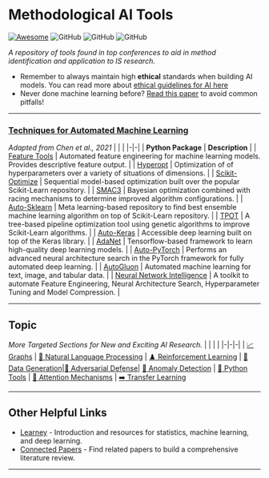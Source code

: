 # Methodological AI Tools

[![Awesome](https://cdn.rawgit.com/sindresorhus/awesome/d7305f38d29fed78fa85652e3a63e154dd8e8829/media/badge.svg)](https://github.com/sindresorhus/awesome)
![GitHub](https://img.shields.io/github/last-commit/BenAmpel/MethodologicalTools)
![GitHub](https://img.shields.io/github/followers/BenAmpel?style=plastic)
![GitHub](https://img.shields.io/github/stars/BenAmpel/MethodologicalTools?style=social)

*A repository of tools found in top conferences to aid in method identification and application to IS research.*

- Remember to always maintain high **ethical** standards when building AI models. You can read more about [ethical guidelines for AI here](https://github.com/EthicalML/awesome-artificial-intelligence-guidelines)
- Never done machine learning before? [Read this paper](https://arxiv.org/abs/2108.02497) to avoid common pitfalls!

---

### [Techniques for Automated Machine Learning](https://dl.acm.org/doi/pdf/10.1145/3447556.3447567)
*Adapted from Chen et al., 2021*
| | |
|-|-|
| **Python Package** |  **Description** |
| [Feature Tools](https://github.com/Featuretools/featuretools) | Automated feature engineering for machine learning models. Provides descriptive feature output. |
| [Hyperopt](https://github.com/hyperopt/hyperopt) | Optimization of of hyperparameters over a variety of situations of dimensions. |
| [Scikit-Optimize](https://github.com/scikit-optimize/scikit-optimize) | Sequential model-based optimization built over the popular Scikit-Learn repository. |
| [SMAC3](https://github.com/scikit-optimize/scikit-optimize) | Bayesian optimization combined with racing mechanisms to determine improved algorithm configurations. |
| [Auto-Sklearn](https://github.com/automl/auto-sklearn) | Meta learning-based repository to find best ensemble machine learning algorithm on top of Scikit-Learn repository. |
| [TPOT](https://github.com/EpistasisLab/tpot) | A tree-based pipeline optimization tool using genetic algorithms to improve Scikit-Learn algorithms. |
| [Auto-Keras](https://github.com/keras-team/autokeras) | Accessible deep learning built on top of the Keras library. | 
| [AdaNet](https://github.com/tensorflow/adanet) | Tensorflow-based framework to learn high-quality deep learning models. |
| [Auto-PyTorch](https://github.com/automl/Auto-PyTorch) | Performs an advanced neural architecture search in the PyTorch framework for fully automated deep learning. |
| [AutoGluon](https://autogluon.mxnet.io) | Automated machine learning for text, image, and tabular data. |
| [Neural Network Intelligence](https://github.com/microsoft/nni) | A toolkit to automate Feature Engineering, Neural Architecture Search, Hyperparameter Tuning and Model Compression. |

---

## Topic
*More Targeted Sections for New and Exciting AI Research.*
| | | |
|-|-|-|
| [:chart_with_upwards_trend: Graphs](Graphs) | [📜 Natural Language Processing](NaturalLanguageProcessing) | [:chess_pawn: Reinforcement Learning](ReinforcementLearning)
| [💪 Data Generation](DataGeneration)|[🤖 Adversarial Defense](AdversarialDefense)| [:red_circle: Anomaly Detection](AnomalyDetection)
| [:snake: Python Tools](PythonTools) | [:high_brightness: Attention Mechanisms](https://github.com/xmu-xiaoma666/External-Attention-pytorch) | [:arrow_right: Transfer Learning](https://github.com/jindongwang/transferlearning)

---

## Other Helpful Links
* [Learney](https://app.learney.me) - Introduction and resources for statistics, machine learning, and deep learning.
* [Connected Papers](https://www.connectedpapers.com/) - Find related papers to build a comprehensive literature review. 

---
